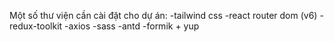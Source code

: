 Một số thư viện cần cài đặt cho dự án:
-tailwind css
-react router dom (v6)
-redux-toolkit
-axios
-sass
-antd
-formik + yup
